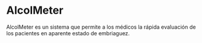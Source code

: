 # AlcolMeter
AlcolMeter es un sistema que permite a los médicos la rápida evaluación de los pacientes en aparente estado de embriaguez.
